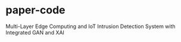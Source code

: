 # paper-code
Multi-Layer Edge Computing and IoT Intrusion Detection System with Integrated GAN and XAI
